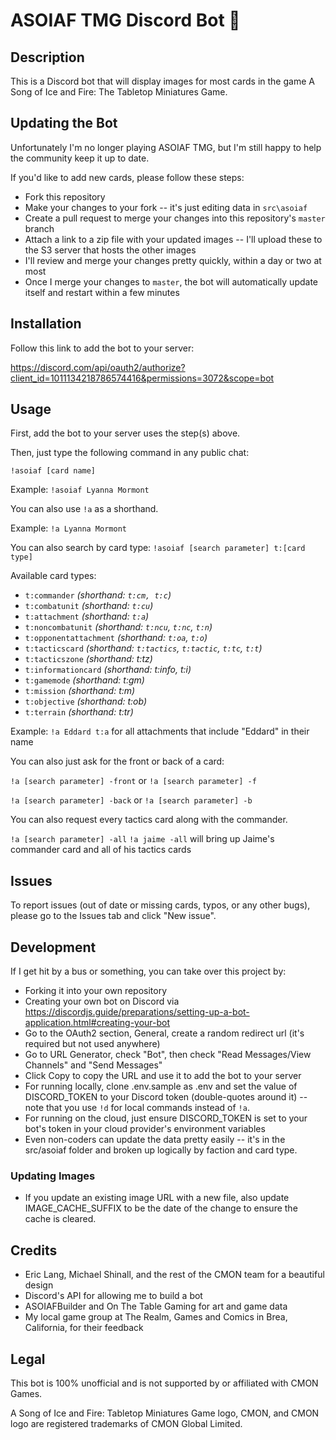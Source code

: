 # ASOIAF TMG Discord Bot 🐉

## Description

This is a Discord bot that will display images for most cards in the game A Song of Ice and Fire: The Tabletop Miniatures Game.

## Updating the Bot

Unfortunately I'm no longer playing ASOIAF TMG, but I'm still happy to help the community keep it up to date.

If you'd like to add new cards, please follow these steps:
* Fork this repository
* Make your changes to your fork -- it's just editing data in `src\asoiaf`
* Create a pull request to merge your changes into this repository's `master` branch
* Attach a link to a zip file with your updated images -- I'll upload these to the S3 server that hosts the other images
* I'll review and merge your changes pretty quickly, within a day or two at most
* Once I merge your changes to `master`, the bot will automatically update itself and restart within a few minutes

## Installation

Follow this link to add the bot to your server: 

https://discord.com/api/oauth2/authorize?client_id=1011134218786574416&permissions=3072&scope=bot

## Usage

First, add the bot to your server uses the step(s) above.

Then, just type the following command in any public chat:

`!asoiaf [card name]`

Example: `!asoiaf Lyanna Mormont`

You can also use `!a` as a shorthand.

Example: `!a Lyanna Mormont`

You can also search by card type: `!asoiaf [search parameter] t:[card type]`

Available card types:

- `t:commander` _(shorthand: `t:cm, t:c`)_
- `t:combatunit` _(shorthand: `t:cu`)_
- `t:attachment` _(shorthand: `t:a`)_
- `t:noncombatunit` _(shorthand: `t:ncu`, `t:nc`, `t:n`)_
- `t:opponentattachment` _(shorthand: `t:oa`, `t:o`)_
- `t:tacticscard` _(shorthand: `t:tactics`, `t:tactic`, `t:tc`, `t:t`)_
- `t:tacticszone` _(shorthand: t:tz)_
- `t:informationcard` _(shorthand: t:info, t:i)_
- `t:gamemode` _(shorthand: t:gm)_
- `t:mission` _(shorthand: t:m)_
- `t:objective` _(shorthand: t:ob)_
- `t:terrain` _(shorthand: t:tr)_

Example: `!a Eddard t:a` for all attachments that include "Eddard" in their name

You can also just ask for the front or back of a card:

`!a [search parameter] -front` or `!a [search parameter] -f`

`!a [search parameter] -back` or `!a [search parameter] -b`

You can also request every tactics card along with the commander.

`!a [search parameter] -all`
`!a jaime -all` will bring up Jaime's commander card and all of his tactics cards

## Issues

To report issues (out of date or missing cards, typos, or any other bugs), please go to the Issues tab and click "New issue".

## Development

If I get hit by a bus or something, you can take over this project by:

- Forking it into your own repository
- Creating your own bot on Discord via https://discordjs.guide/preparations/setting-up-a-bot-application.html#creating-your-bot
- Go to the OAuth2 section, General, create a random redirect url (it's required but not used anywhere)
- Go to URL Generator, check "Bot", then check "Read Messages/View Channels" and "Send Messages"
- Click Copy to copy the URL and use it to add the bot to your server
- For running locally, clone .env.sample as .env and set the value of DISCORD_TOKEN to your Discord token (double-quotes around it) -- note that you use `!d` for local commands instead of `!a`.
- For running on the cloud, just ensure DISCORD_TOKEN is set to your bot's token in your cloud provider's environment variables
- Even non-coders can update the data pretty easily -- it's in the src/asoiaf folder and broken up logically by faction and card type.

### Updating Images

- If you update an existing image URL with a new file, also update IMAGE_CACHE_SUFFIX to be the date of the change to ensure the cache is cleared.

## Credits

- Eric Lang, Michael Shinall, and the rest of the CMON team for a beautiful design
- Discord's API for allowing me to build a bot
- ASOIAFBuilder and On The Table Gaming for art and game data
- My local game group at The Realm, Games and Comics in Brea, California, for their feedback

## Legal

This bot is 100% unofficial and is not supported by or affiliated with CMON Games.

A Song of Ice and Fire: Tabletop Miniatures Game logo, CMON, and CMON logo are registered trademarks of CMON Global Limited.

